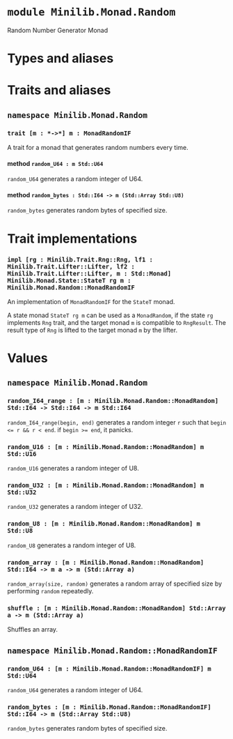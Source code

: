 # `module Minilib.Monad.Random`

Random Number Generator Monad

# Types and aliases

# Traits and aliases

## `namespace Minilib.Monad.Random`

### `trait [m : *->*] m : MonadRandomIF`

A trait for a monad that generates random numbers every time.

#### method `random_U64 : m Std::U64`

`random_U64` generates a random integer of U64.

#### method `random_bytes : Std::I64 -> m (Std::Array Std::U8)`

`random_bytes` generates random bytes of specified size.

# Trait implementations

### `impl [rg : Minilib.Trait.Rng::Rng, lf1 : Minilib.Trait.Lifter::Lifter, lf2 : Minilib.Trait.Lifter::Lifter, m : Std::Monad] Minilib.Monad.State::StateT rg m : Minilib.Monad.Random::MonadRandomIF`

An implementation of `MonadRandomIF` for the `StateT` monad.

A state monad `StateT rg m` can be used as a `MonadRandom`,
if the state `rg` implements `Rng` trait, and the target monad `m` is compatible to `RngResult`.
The result type of `Rng` is lifted to the target monad `m` by the lifter.

# Values

## `namespace Minilib.Monad.Random`

### `random_I64_range : [m : Minilib.Monad.Random::MonadRandom] Std::I64 -> Std::I64 -> m Std::I64`

`random_I64_range(begin, end)` generates a random integer `r`
such that `begin <= r && r < end`.
if `begin >= end`, it panicks.

### `random_U16 : [m : Minilib.Monad.Random::MonadRandom] m Std::U16`

`random_U16` generates a random integer of U8.

### `random_U32 : [m : Minilib.Monad.Random::MonadRandom] m Std::U32`

`random_U32` generates a random integer of U32.

### `random_U8 : [m : Minilib.Monad.Random::MonadRandom] m Std::U8`

`random_U8` generates a random integer of U8.

### `random_array : [m : Minilib.Monad.Random::MonadRandom] Std::I64 -> m a -> m (Std::Array a)`

`random_array(size, random)` generates a random array of specified size
by performing `random` repeatedly.

### `shuffle : [m : Minilib.Monad.Random::MonadRandom] Std::Array a -> m (Std::Array a)`

Shuffles an array.

## `namespace Minilib.Monad.Random::MonadRandomIF`

### `random_U64 : [m : Minilib.Monad.Random::MonadRandomIF] m Std::U64`

`random_U64` generates a random integer of U64.

### `random_bytes : [m : Minilib.Monad.Random::MonadRandomIF] Std::I64 -> m (Std::Array Std::U8)`

`random_bytes` generates random bytes of specified size.